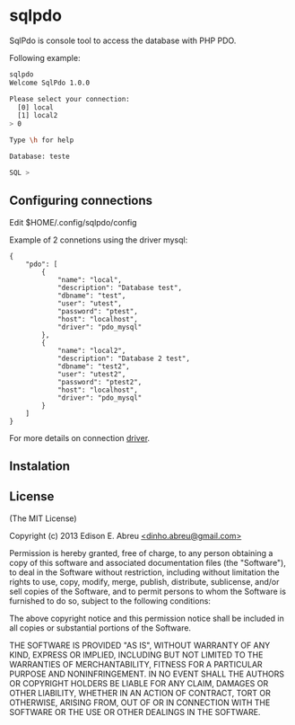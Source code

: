 # sqlpdo

SqlPdo is console tool to access the database with PHP PDO.

Following example:

```bash
sqlpdo
Welcome SqlPdo 1.0.0

Please select your connection:
  [0] local
  [1] local2
> 0

Type \h for help

Database: teste

SQL >
```

## Configuring connections

Edit $HOME/.config/sqlpdo/config

Example of 2 connetions using the driver mysql:

```
{
    "pdo": [
        {
            "name": "local",
            "description": "Database test",
            "dbname": "test",
            "user": "utest",
            "password": "ptest",
            "host": "localhost",
            "driver": "pdo_mysql"
        },
        {
            "name": "local2",
            "description": "Database 2 test",
            "dbname": "test2",
            "user": "utest2",
            "password": "ptest2",
            "host": "localhost",
            "driver": "pdo_mysql"
        }
    ]
}
```

For more details on connection [driver](http://docs.doctrine-project.org/projects/doctrine-dbal/en/latest/reference/configuration.html#connection-details).

## Instalation

## License

(The MIT License)

Copyright (c) 2013 Edison E. Abreu [&lt;dinho.abreu@gmail.com&gt;](mailto://dinho.abreu@gmail.com)

Permission is hereby granted, free of charge, to any person obtaining a copy of this software and associated documentation files (the "Software"), to deal in the Software without restriction, including without limitation the rights to use, copy, modify, merge, publish, distribute, sublicense, and/or sell copies of the Software, and to permit persons to whom the Software is furnished to do so, subject to the following conditions:

The above copyright notice and this permission notice shall be included in all copies or substantial portions of the Software.

THE SOFTWARE IS PROVIDED "AS IS", WITHOUT WARRANTY OF ANY KIND, EXPRESS OR IMPLIED, INCLUDING BUT NOT LIMITED TO THE WARRANTIES OF MERCHANTABILITY, FITNESS FOR A PARTICULAR PURPOSE AND NONINFRINGEMENT. IN NO EVENT SHALL THE AUTHORS OR COPYRIGHT HOLDERS BE LIABLE FOR ANY CLAIM, DAMAGES OR OTHER LIABILITY, WHETHER IN AN ACTION OF CONTRACT, TORT OR OTHERWISE, ARISING FROM, OUT OF OR IN CONNECTION WITH THE SOFTWARE OR THE USE OR OTHER DEALINGS IN THE SOFTWARE.
